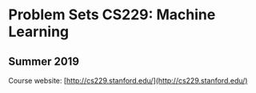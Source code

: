 # Problem Sets CS229: Machine Learning

## Summer 2019

Course website: [http://cs229.stanford.edu/](http://cs229.stanford.edu/)

